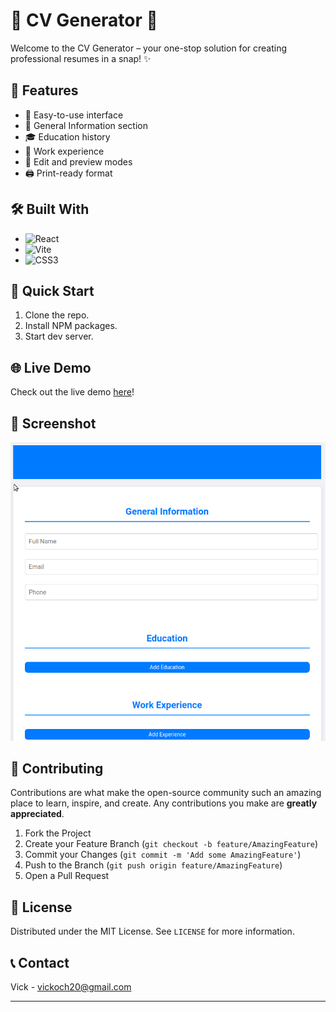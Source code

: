 # 📄 CV Generator 🚀

Welcome to the CV Generator – your one-stop solution for creating professional resumes in a snap! ✨

## 🌟 Features

- 📝 Easy-to-use interface
- 👤 General Information section
- 🎓 Education history
- 💼 Work experience
- 🔄 Edit and preview modes
- 🖨️ Print-ready format

## 🛠️ Built With

- ![React](https://img.shields.io/badge/-React-61DAFB?style=flat-square&logo=react&logoColor=black)
- ![Vite](https://img.shields.io/badge/-Vite-646CFF?style=flat-square&logo=vite&logoColor=white)
- ![CSS3](https://img.shields.io/badge/-CSS3-1572B6?style=flat-square&logo=css3&logoColor=white)

## 🚀 Quick Start

1. Clone the repo.
2. Install NPM packages.
3. Start dev server.

## 🌐 Live Demo

Check out the live demo [here](https://project-cv-app.vercel.app/)!

## 📸 Screenshot

![alt text](image.png)

## 🤝 Contributing

Contributions are what make the open-source community such an amazing place to learn, inspire, and create. Any contributions you make are **greatly appreciated**.

1. Fork the Project
2. Create your Feature Branch (`git checkout -b feature/AmazingFeature`)
3. Commit your Changes (`git commit -m 'Add some AmazingFeature'`)
4. Push to the Branch (`git push origin feature/AmazingFeature`)
5. Open a Pull Request

## 📜 License

Distributed under the MIT License. See `LICENSE` for more information.

## 📞 Contact

Vick - vickoch20@gmail.com

---

